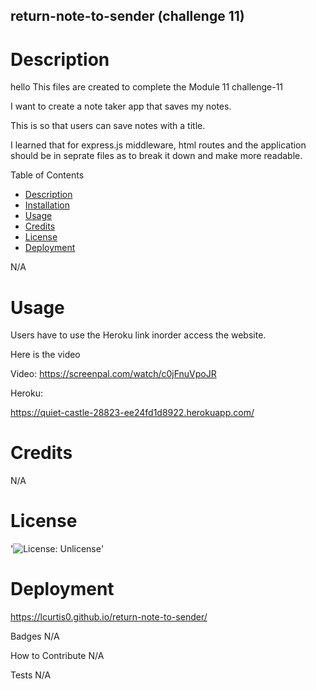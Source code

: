 ## return-note-to-sender (challenge 11)

# Description
 hello
This files are created to complete the Module 11 challenge-11

I want to create a note taker app that saves my notes.

This is so that users can save notes with a title.

I learned that for express.js middleware, html routes and the application should be in seprate files as to break it down and make more readable. 

Table of Contents
- [Description](#Decription)
- [Installation](#Installation)
- [Usage](#Usage)
- [Credits](#Credits)
- [License](#License)
- [Deployment](#Deployment)

N/A

# Usage

Users have to use the Heroku link inorder access the website.

Here is the video

Video: https://screenpal.com/watch/c0jFnuVpoJR

Heroku:

https://quiet-castle-28823-ee24fd1d8922.herokuapp.com/

# Credits

N/A

# License

'![License: Unlicense](https://img.shields.io/badge/license-Unlicense-blue.svg)'

# Deployment

https://lcurtis0.github.io/return-note-to-sender/

Badges
N/A

How to Contribute
N/A

Tests
N/A
